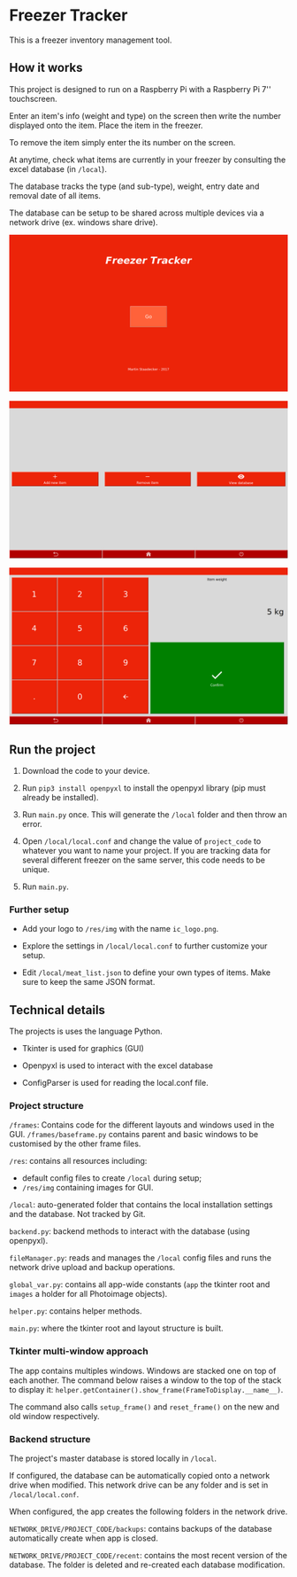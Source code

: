 # Freezer Tracker

This is a freezer inventory management tool.

## How it works
This project is designed to run on a Raspberry Pi with a Raspberry Pi 7'' touchscreen.

Enter an item's info (weight and type) on the screen then write the number displayed onto the item. Place the item in the freezer.

To remove the item simply enter the its number on the screen.

At anytime, check what items are currently in your freezer by consulting the excel database (in `/local`).

The database tracks the type (and sub-type), weight, entry date and removal date of all items.

The database can be setup to be shared across multiple devices via a network drive (ex. windows share drive).

![image of startup screen](/res/docs/startup_screen.png)

![image of home screen](/res/docs/home_screen.png)

![image of item weight screen](/res/docs/item_weight.png)

## Run the project

1. Download the code to your device.

2. Run `pip3 install openpyxl` to install the openpyxl library (pip must already be installed).

3. Run `main.py` once. This will generate the `/local` folder and then throw an error.

4. Open `/local/local.conf` and change the value of `project_code` to whatever you want to name your project. If you are tracking data for several different freezer on the same server, this code needs to be unique.

5. Run `main.py`.

### Further setup

- Add your logo to `/res/img` with the name `ic_logo.png`.

- Explore the settings in `/local/local.conf` to further customize your setup. 

- Edit `/local/meat_list.json` to define your own types of items. Make sure to keep the same JSON format.

## Technical details

The projects is uses the language Python. 

- Tkinter is used for graphics (GUI)
 
- Openpyxl is used to interact with the excel database

- ConfigParser is used for reading the local.conf file.

### Project structure

`/frames`: Contains code for the different layouts and windows used in the GUI. `/frames/baseframe.py` contains parent and basic windows to be customised by the other frame files.

`/res`: contains all resources including:
 
 - default config files to create `/local` during setup;
 -  `/res/img` containing images for GUI.

`/local`: auto-generated folder that contains the local installation settings and the database. Not tracked by Git.

`backend.py`: backend methods to interact with the database (using openpyxl).

`fileManager.py`: reads and manages the `/local` config files and runs the network drive upload and backup operations.

`global_var.py`: contains all app-wide constants (`app` the tkinter root and `images` a holder for all Photoimage objects).

`helper.py`: contains helper methods.

`main.py`: where the tkinter root and layout structure is built.

### Tkinter multi-window approach

The app contains multiples windows. Windows are stacked one on top of each another. The command below raises a window to the top of the stack to display it:
`helper.getContainer().show_frame(FrameToDisplay.__name__)`.

The command also calls `setup_frame()` and `reset_frame()` on the new and old window respectively.

### Backend structure

The project's master database is stored locally in `/local`.

If configured, the database can be automatically copied onto a network drive when modified. This network drive can be any folder and is set in `/local/local.conf`.

When configured, the app creates the following folders in the network drive.

`NETWORK_DRIVE/PROJECT_CODE/backups`: contains backups of the database automatically create when app is closed.

`NETWORK_DRIVE/PROJECT_CODE/recent`: contains the most recent version of the database. The folder is deleted and re-created each database modification.
